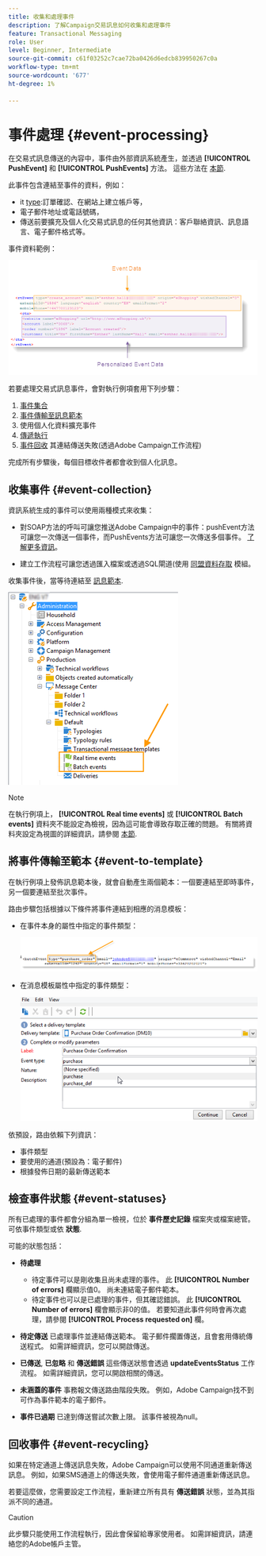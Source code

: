 ```yaml
---
title: 收集和處理事件
description: 了解Campaign交易訊息如何收集和處理事件
feature: Transactional Messaging
role: User
level: Beginner, Intermediate
source-git-commit: c61f03252c7cae72ba0426d6edcb839950267c0a
workflow-type: tm+mt
source-wordcount: '677'
ht-degree: 1%

---
```



# 事件處理 {#event-processing}

在交易式訊息傳送的內容中，事件由外部資訊系統產生，並透過 **[!UICONTROL PushEvent]** 和 **[!UICONTROL PushEvents]** 方法。 這些方法在 [本節](event-description.md).

此事件包含連結至事件的資料，例如：

* it [type](transactional.md#create-event-types):訂單確認、在網站上建立帳戶等，
* 電子郵件地址或電話號碼，
* 傳送前要擴充及個人化交易式訊息的任何其他資訊：客戶聯絡資訊、訊息語言、電子郵件格式等。

事件資料範例：

![](assets/mc-event-request.png)

若要處理交易式訊息事件，會對執行例項套用下列步驟：

1. [事件集合](#event-collection)
1. [事件傳輸至訊息範本](#routing-towards-a-template)
1. 使用個人化資料擴充事件
1. [傳遞執行](delivery-execution.md)
1. [事件回收](#event-recycling) 其連結傳送失敗(透過Adobe Campaign工作流程)

完成所有步驟後，每個目標收件者都會收到個人化訊息。

## 收集事件 {#event-collection}

資訊系統生成的事件可以使用兩種模式來收集：

* 對SOAP方法的呼叫可讓您推送Adobe Campaign中的事件：pushEvent方法可讓您一次傳送一個事件，而PushEvents方法可讓您一次傳送多個事件。 [了解更多資訊](event-description.md)。

* 建立工作流程可讓您透過匯入檔案或透過SQL閘道(使用 [同盟資料存取](../connect/fda.md) 模組。

收集事件後，當等待連結至 [訊息範本](transactional-template.md).

![](assets/mc-event-queues.png)

>[!NOTE]
>
>在執行例項上， **[!UICONTROL Real time events]** 或 **[!UICONTROL Batch events]** 資料夾不能設定為檢視，因為這可能會導致存取正確的問題。 有關將資料夾設定為視圖的詳細資訊，請參閱 [本節](../audiences/folders-and-views.md#turn-a-folder-to-a-view).

## 將事件傳輸至範本 {#event-to-template}

在執行例項上發佈訊息範本後，就會自動產生兩個範本：一個要連結至即時事件，另一個要連結至批次事件。

路由步驟包括根據以下條件將事件連結到相應的消息模板：

* 在事件本身的屬性中指定的事件類型：

   ![](assets/event-type-sample.png)

* 在消息模板屬性中指定的事件類型：

   ![](assets/event-type-select.png)

依預設，路由依賴下列資訊：

* 事件類型
* 要使用的通道(預設為：電子郵件)
* 根據發佈日期的最新傳送範本

## 檢查事件狀態 {#event-statuses}

所有已處理的事件都會分組為單一檢視，位於 **事件歷史記錄** 檔案夾或檔案總管。 可依事件類型或依 **狀態**.

可能的狀態包括：

* **待處理**

   * 待定事件可以是剛收集且尚未處理的事件。 此 **[!UICONTROL Number of errors]** 欄顯示值0。 尚未連結電子郵件範本。
   * 待定事件也可以是已處理的事件，但其確認錯誤。 此 **[!UICONTROL Number of errors]** 欄會顯示非0的值。 若要知道此事件何時會再次處理，請參閱 **[!UICONTROL Process requested on]** 欄。

* **待定傳送**
已處理事件並連結傳送範本。 電子郵件擱置傳送，且會套用傳統傳送程式。 如需詳細資訊，您可以開啟傳送。
* **已傳送**, **已忽略** 和 **傳送錯誤**
這些傳送狀態會透過 
**updateEventsStatus** 工作流程。 如需詳細資訊，您可以開啟相關的傳送。
* **未涵蓋的事件**
事務報文傳送路由階段失敗。 例如，Adobe Campaign找不到可作為事件範本的電子郵件。
* **事件已過期**
已達到傳送嘗試次數上限。 該事件被視為null。

## 回收事件 {#event-recycling}

如果在特定通道上傳送訊息失敗，Adobe Campaign可以使用不同通道重新傳送訊息。 例如，如果SMS通道上的傳送失敗，會使用電子郵件通道重新傳送訊息。

若要這麼做，您需要設定工作流程，重新建立所有具有 **傳送錯誤** 狀態，並為其指派不同的通道。

>[!CAUTION]
>
>此步驟只能使用工作流程執行，因此會保留給專家使用者。 如需詳細資訊，請連絡您的Adobe帳戶主管。



